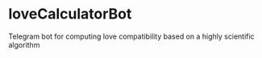 # loveCalculatorBot
Telegram bot for computing love compatibility based on a highly scientific algorithm
